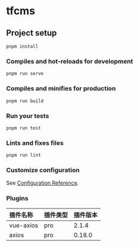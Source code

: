 # tfcms

## Project setup
```
pnpm install
```

### Compiles and hot-reloads for development
```
pnpm run serve
```

### Compiles and minifies for production
```
pnpm run build
```

### Run your tests
```
pnpm run test
```

### Lints and fixes files
```
pnpm run lint
```

### Customize configuration
See [Configuration Reference](https://cli.vuejs.org/config/).


### Plugins
| 插件名称  | 插件类型 | 插件版本 |
| :-------- | :------- | :------- |
| vue-axios | pro      | 2.1.4    |
| axios     | pro      | 0.18.0   |